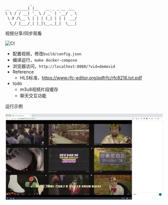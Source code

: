 ```text
           _
__   _____| |__   __ _ _ __ ___
\ \ / / __| '_ \ / _` | '__/ _ \
 \ V /\__ \ | | | (_| | | |  __/
  \_/ |___/_| |_|\__,_|_|  \___|

```
视频分享/同步观看

![CI](https://github.com/day-dreams/vshare.zhangnan.xyz/workflows/CI/badge.svg?branch=master)

- 配置视频，修改`build/config.json`
- 编译运行，`make docker-compose`
- 浏览器访问，`http://localhost:8080/?vid=demovid`
- Reference
    - HLS标准，https://www.rfc-editor.org/pdfrfc/rfc8216.txt.pdf
- todo
    - m3u8视频片段缓存
    - 聊天交互功能

运行示例

![demo.png](docs/demo.png)
